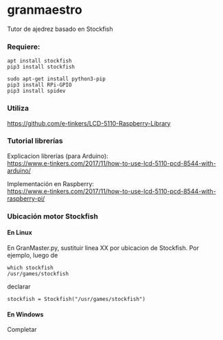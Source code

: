 # granmaestro
Tutor de ajedrez basado en Stockfish

### Requiere:
```
apt install stockfish
pip3 install stockfish

sudo apt-get install python3-pip
pip3 install RPi-GPIO
pip3 install spidev
```

### Utiliza
https://github.com/e-tinkers/LCD-5110-Raspberry-Library


### Tutorial librerías
Explicacion librerías (para Arduino):<br>
https://www.e-tinkers.com/2017/11/how-to-use-lcd-5110-pcd-8544-with-arduino/

Implementación en Raspberry:<br>
https://www.e-tinkers.com/2017/11/how-to-use-lcd-5110-pcd-8544-with-raspberry-pi/


### Ubicación motor Stockfish

#### En Linux
En GranMaster.py, sustituir linea XX por ubicacion de Stockfish. Por ejemplo, luego de

```
which stockfish
/usr/games/stockfish
```

declarar
```
stockfish = Stockfish("/usr/games/stockfish")
```

#### En Windows
Completar

